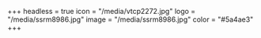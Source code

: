 +++
headless = true
icon = "/media/vtcp2272.jpg"
logo = "/media/ssrm8986.jpg"
image = "/media/ssrm8986.jpg"
color = "#5a4ae3"
+++
